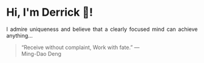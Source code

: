 # Hi, I'm Derrick 👋!
<p align="justify">I admire uniqueness and believe that a clearly focused mind can achieve anything...</p> 
<!-- #quote-start -->
<blockquote>&ldquo;Receive without complaint, Work with fate.&rdquo; &mdash; <footer>Ming-Dao Deng</footer></blockquote>
<!-- #quote-end -->
